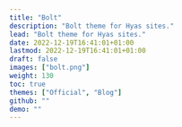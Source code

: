 ```yaml
---
title: "Bolt"
description: "Bolt theme for Hyas sites."
lead: "Bolt theme for Hyas sites."
date: 2022-12-19T16:41:01+01:00
lastmod: 2022-12-19T16:41:01+01:00
draft: false
images: ["bolt.png"]
weight: 130
toc: true
themes: ["Official", "Blog"]
github: ""
demo: ""
---
```

